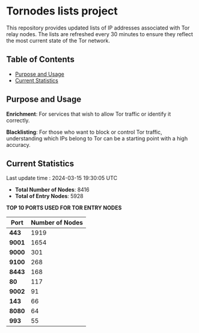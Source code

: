 # Tornodes lists project

This repository provides updated lists of IP addresses associated with Tor relay nodes. The lists are refreshed every 30 minutes to ensure they reflect the most current state of the Tor network.

## Table of Contents

- [Purpose and Usage](#purpose-and-usage)
- [Current Statistics](#current-statistics)


## Purpose and Usage

**Enrichment**: For services that wish to allow Tor traffic or identify it correctly.

**Blacklisting**: For those who want to block or control Tor traffic, understanding which IPs belong to Tor can be a starting point with a high accuracy.

## Current Statistics

Last update time : 2024-03-15 19:30:05 UTC

- **Total Number of Nodes**: 8416
- **Total of Entry Nodes**: 5928

**TOP 10 PORTS USED FOR TOR ENTRY NODES**

| **Port** | **Number of Nodes** |
|------|-----------------|
| **443**   | 1919  |
| **9001**   | 1654  |
| **9000**   | 301  |
| **9100**   | 268  |
| **8443**   | 168  |
| **80**   | 117  |
| **9002**   | 91  |
| **143**   | 66  |
| **8080**   | 64  |
| **993**   | 55  |

